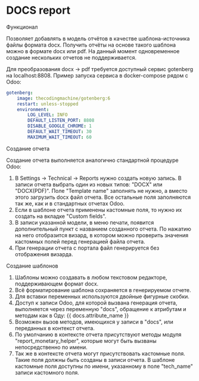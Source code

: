 # DOCS report
Функционал

Позволяет добавлять в модель отчётов в качестве шаблона-источника файлы формата docx.
Получить отчёты на основе такого шаблона можно в формате docx или pdf.
На данный момент одновременное создание нескольких отчетов не поддерживается.

Для преобразования docx -> pdf требуется доступный сервис gotenberg на localhost:8808.
Пример запуска сервиса в docker-compose рядом с Odoo:

```yaml
gotenberg:
    image: thecodingmachine/gotenberg:6
    restart: unless-stopped
    environment:
        LOG_LEVEL: INFO
        DEFAULT_LISTEN_PORT: 8808
        DISABLE_GOOGLE_CHROME: 1
        DEFAULT_WAIT_TIMEOUT: 30
        MAXIMUM_WAIT_TIMEOUT: 60
```

Создание отчета

Создание отчета выполняется аналогично стандартной процедуре Odoo:
1. В Settings -> Technical -> Reports нужно создать новую запись. В записи отчета
   выбрать один из новых типов: "DOCX" или "DOCX(PDF)". Поле "Template name" заполнять
   не нужно, а вместо этого загрузить docx файл отчета. Все остальные поля заполняются
   так же, как и в стандартных отчетах Odoo.
2. Если в шаблоне отчета применены кастомные поля, то нужно их создать на вкладке
   "Сustom fields".
3. В записи указанной модели, в меню печати, появится дополнительный пункт с названием
   созданного отчета. По нажатию на него отобразится визард, в котором можно проверить
   значения кастомных полей перед генерацией файла отчета.
4. При генерации отчета с портала файл генерируется без отображения визарда.


Создание шаблонов

1. Шаблоны можно создавать в любом текстовом редакторе, поддерживающем формат docx.
2. Всё форматирование шаблона сохраняется в генерируемом отчете.
3. Для вставки переменных используются двойные фигурные скобки.
4. Доступ к записи Odoo, для которой вызвана генерация отчета, выполняется через
   переменную "docs", обращение к атрибутам и методам как в Оду:
      {{ docs.attribute_name }}
5. Возможен вызов методов, имеющихся у записи в "docs", или переданных в контекст
   отчета.
6. По умолчанию в контексте отчета присутствуют методы модуля "report_monetary_helper",
   которые могут быть вызваны непосредственно по имени.
7. Так же в контексте отчета могут присутствовать кастомные поля. Такие поля должны быть
   созданы в записи отчета. В шаблоне кастомные поля доступны по имени, указанному в
   поле "tech_name" записи кастомного поля.

